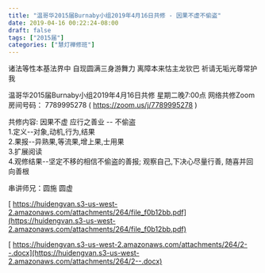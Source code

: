 ```yaml
---
title: "温哥华2015届Burnaby小组2019年4月16日共修 - 因果不虚不偷盗"
date: 2019-04-16 00:22:24-08:00
draft: false
tags: ["2015届"]
categories: ["慧灯禅修班"]
---
```

诸法等性本基法界中 自现圆满三身游舞力
离障本来怙主龙钦巴 祈请无垢光尊常护我

温哥华2015届Burnaby小组2019年4月16日共修
星期二晚7:00点
网络共修Zoom房间号码： 7789995278 ( https://zoom.us/j/7789995278 )

共修内容:
因果不虚 应行之善业 -- 不偷盗  
1.定义--对象,动机,行为,结果  
2.果报--异熟果,等流果,增上果,士用果  
3.扩展阅读  
4.观修结果--坚定不移的相信不偷盗的善报; 观察自己,下决心尽量行善, 随喜并回向善根

串讲师兄：圆施 圆虚

[
https://huidengvan.s3-us-west-2.amazonaws.com/attachments/264/file_f0b12bb.pdf](https://huidengvan.s3-us-west-2.amazonaws.com/attachments/264/file_f0b12bb.pdf)

[
https://huidengvan.s3-us-west-2.amazonaws.com/attachments/264/2--.docx](https://huidengvan.s3-us-west-2.amazonaws.com/attachments/264/2--.docx)

